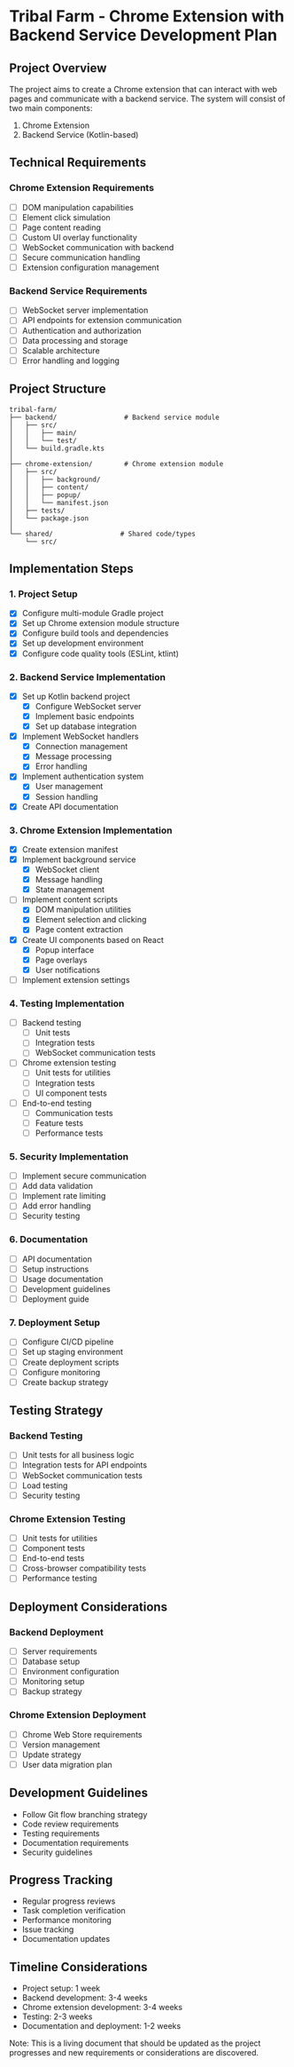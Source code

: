 # Tribal Farm - Chrome Extension with Backend Service Development Plan

## Project Overview
The project aims to create a Chrome extension that can interact with web pages and communicate with a backend service. The system will consist of two main components:
1. Chrome Extension
2. Backend Service (Kotlin-based)

## Technical Requirements

### Chrome Extension Requirements
- [ ] DOM manipulation capabilities
- [ ] Element click simulation
- [ ] Page content reading
- [ ] Custom UI overlay functionality
- [ ] WebSocket communication with backend
- [ ] Secure communication handling
- [ ] Extension configuration management

### Backend Service Requirements
- [ ] WebSocket server implementation
- [ ] API endpoints for extension communication
- [ ] Authentication and authorization
- [ ] Data processing and storage
- [ ] Scalable architecture
- [ ] Error handling and logging

## Project Structure

```
tribal-farm/
├── backend/                 # Backend service module
│   ├── src/
│   │   ├── main/
│   │   └── test/
│   └── build.gradle.kts
│
├── chrome-extension/        # Chrome extension module
│   ├── src/
│   │   ├── background/
│   │   ├── content/
│   │   ├── popup/
│   │   └── manifest.json
│   ├── tests/
│   └── package.json
│
└── shared/                 # Shared code/types
    └── src/
```

## Implementation Steps

### 1. Project Setup
- [x] Configure multi-module Gradle project
- [x] Set up Chrome extension module structure
- [x] Configure build tools and dependencies
- [x] Set up development environment
- [x] Configure code quality tools (ESLint, ktlint)

### 2. Backend Service Implementation
- [x] Set up Kotlin backend project
  - [x] Configure WebSocket server
  - [x] Implement basic endpoints
  - [x] Set up database integration
- [x] Implement WebSocket handlers
  - [x] Connection management
  - [x] Message processing
  - [x] Error handling
- [x] Implement authentication system
  - [x] User management
  - [x] Session handling
- [x] Create API documentation

### 3. Chrome Extension Implementation
- [x] Create extension manifest
- [x] Implement background service
  - [x] WebSocket client
  - [x] Message handling
  - [x] State management
- [ ] Implement content scripts
  - [x] DOM manipulation utilities
  - [x] Element selection and clicking
  - [x] Page content extraction
- [x] Create UI components based on React
  - [x] Popup interface
  - [x] Page overlays
  - [x] User notifications
- [ ] Implement extension settings

### 4. Testing Implementation
- [ ] Backend testing
  - [ ] Unit tests
  - [ ] Integration tests
  - [ ] WebSocket communication tests
- [ ] Chrome extension testing
  - [ ] Unit tests for utilities
  - [ ] Integration tests
  - [ ] UI component tests
- [ ] End-to-end testing
  - [ ] Communication tests
  - [ ] Feature tests
  - [ ] Performance tests

### 5. Security Implementation
- [ ] Implement secure communication
- [ ] Add data validation
- [ ] Implement rate limiting
- [ ] Add error handling
- [ ] Security testing

### 6. Documentation
- [ ] API documentation
- [ ] Setup instructions
- [ ] Usage documentation
- [ ] Development guidelines
- [ ] Deployment guide

### 7. Deployment Setup
- [ ] Configure CI/CD pipeline
- [ ] Set up staging environment
- [ ] Create deployment scripts
- [ ] Configure monitoring
- [ ] Create backup strategy

## Testing Strategy

### Backend Testing
- [ ] Unit tests for all business logic
- [ ] Integration tests for API endpoints
- [ ] WebSocket communication tests
- [ ] Load testing
- [ ] Security testing

### Chrome Extension Testing
- [ ] Unit tests for utilities
- [ ] Component tests
- [ ] End-to-end tests
- [ ] Cross-browser compatibility tests
- [ ] Performance testing

## Deployment Considerations

### Backend Deployment
- [ ] Server requirements
- [ ] Database setup
- [ ] Environment configuration
- [ ] Monitoring setup
- [ ] Backup strategy

### Chrome Extension Deployment
- [ ] Chrome Web Store requirements
- [ ] Version management
- [ ] Update strategy
- [ ] User data migration plan

## Development Guidelines
- Follow Git flow branching strategy
- Code review requirements
- Testing requirements
- Documentation requirements
- Security guidelines

## Progress Tracking
- Regular progress reviews
- Task completion verification
- Performance monitoring
- Issue tracking
- Documentation updates

## Timeline Considerations
- Project setup: 1 week
- Backend development: 3-4 weeks
- Chrome extension development: 3-4 weeks
- Testing: 2-3 weeks
- Documentation and deployment: 1-2 weeks

Note: This is a living document that should be updated as the project progresses and new requirements or considerations are discovered.
